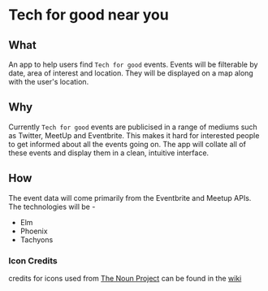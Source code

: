 # Tech for good near you

## What

An app to help users find `Tech for good` events. Events will be filterable by date, area of interest and location. They will be displayed on a map along with the user's location.

## Why

Currently `Tech for good` events are publicised in a range of mediums such as Twitter, MeetUp and Eventbrite. This makes it hard for interested people to get informed about all the events going on. The app will collate all of these events and display them in a clean, intuitive interface.

## How

The event data will come primarily from the Eventbrite and Meetup APIs. The technologies will be -

* Elm
* Phoenix
* Tachyons


### Icon Credits

credits for icons used from [The Noun Project](https://thenounproject.com/) can be found in the [wiki](https://github.com/TechforgoodCAST/tech-for-good-near-you/wiki/Icon-credits)
